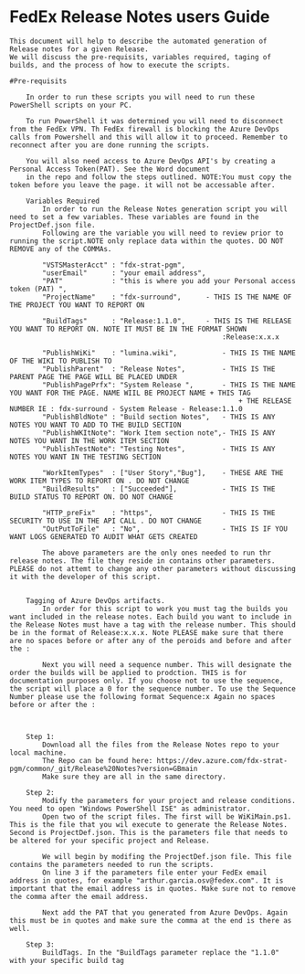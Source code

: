 # FedEx Release Notes users Guide

    This document will help to describe the automated generation of Release notes for a given Release.
    We will discuss the pre-requisits, variables required, taging of builds, and the process of how to execute the scripts.

    #Pre-requisits

        In order to run these scripts you will need to run these PowerShell scripts on your PC.

        To run PowerShell it was determined you will need to disconnect from the FedEx VPN. Th FedEx firewall is blocking the Azure DevOps calls from Powershell and this will allow it to proceed. Remember to reconnect after you are done running the scripts.

        You will also need access to Azure DevOps API's by creating a Personal Access Token(PAT). See the Word document
        in the repo and follow the steps outlined. NOTE:You must copy the token before you leave the page. it will not be accessable after.
        
        Variables Required
            In order to run the Release Notes generation script you will need to set a few variables. These variables are found in the ProjectDef.json file. 
            Following are the variable you will need to review prior to running the script.NOTE only replace data within the quotes. DO NOT REMOVE any of the COMMAs.

            "VSTSMasterAcct" : "fdx-strat-pgm",
            "userEmail"      : "your email address",
            "PAT"            : "this is where you add your Personal access token (PAT) ",       
            "ProjectName"    : "fdx-surround",      - THIS IS THE NAME OF THE PROJECT YOU WANT TO REPORT ON

            "BuildTags"      : "Release:1.1.0",     - THIS IS THE RELEASE YOU WANT TO REPORT ON. NOTE IT MUST BE IN THE FORMAT SHOWN
                                                        :Release:x.x.x 

            "PublishWiKi"    : "lumina.wiki",           - THIS IS THE NAME OF THE WIKI TO PUBLISH TO 
            "PublishParent"  : "Release Notes",         - THIS IS THE PARENT PAGE THE PAGE WILL BE PLACED UNDER
            "PublishPagePrfx": "System Release ",       - THIS IS THE NAME YOU WANT FOR THE PAGE. NAME WIIL BE PROJECT NAME + THIS TAG 
                                                            + THE RELEASE NUMBER IE : fdx-surround - System Release - Release:1.1.0
            "PublishBldNote" : "Build section Notes",   - THIS IS ANY NOTES YOU WANT TO ADD TO THE BUILD SECTION
            "PublishWKItNote": "Work Item section note",- THIS IS ANY NOTES YOU WANT IN THE WORK ITEM SECTION
            "PublishTestNote": "Testing Notes",         - THIS IS ANY NOTES YOU WANT IN THE TESTING SECTION
  
            "WorkItemTypes"  : ["User Story","Bug"],    - THESE ARE THE WORK ITEM TYPES TO REPORT ON . DO NOT CHANGE
            "BuildResults"   : ["Succeeded"],           - THIS IS THE BUILD STATUS TO REPORT ON. DO NOT CHANGE
            
            "HTTP_preFix"    : "https",                 - THIS IS THE SECURITY TO USE IN THE API CALL . DO NOT CHANGE
            "OutPutToFile"   : "No",                    - THIS IS IF YOU WANT LOGS GENERATED TO AUDIT WHAT GETS CREATED

            The above parameters are the only ones needed to run thr release notes. The file they reside in contains other parameters. PLEASE do not attemt to change any other parameters without discussing it with the developer of this script.


        Tagging of Azure DevOps artifacts. 
            In order for this script to work you must tag the builds you want included in the release notes. Each build you want to include in the Release Notes must have a tag with the release number. This should be in the format of Release:x.x.x. Note PLEASE make sure that there are no spaces before or after any of the peroids and before and after the :

            Next you will need a sequence number. This will designate the order the builds will be applied to prodction. THIS is for documentation purposes only. If you choose not to use the sequence, the script will place a 0 for the sequence number. To use the Sequence Number please use the following format Sequence:x Again no spaces before or after the :



        Step 1:
            Download all the files from the Release Notes repo to your local machine.
            The Repo can be found here: https://dev.azure.com/fdx-strat-pgm/common/_git/Release%20Notes?version=GBmain
            Make sure they are all in the same directory.
        
        Step 2:
            Modify the parameters for your project and release conditions. You need to open "Windows PowerShell ISE" as administrator.
            Open two of the script files. The first will be WiKiMain.ps1. This is the file that you wil execute to generate the Release Notes. Second is ProjectDef.json. This is the parameters file that needs to be altered for your specific project and Release.
            
            We will begin by modifing the ProjectDef.json file. This file contains the parameters needed to run the scripts.
            On line 3 if the parameters file enter your FedEx email address in quotes, for example "arthur.garcia.osv@fedex.com". It is important that the email address is in quotes. Make sure not to remove the comma after the email address. 
            
            Next add the PAT that you generated from Azure DevOps. Again this must be in quotes and make sure the comma at the end is there as well.
        
        Step 3:
            BuildTags. In the "BuildTags parameter replace the "1.1.0" with your specific build tag
